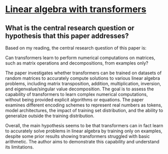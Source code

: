 # [Linear algebra with transformers](https://arxiv.org/abs/2112.01898v2)

## What is the central research question or hypothesis that this paper addresses?

 Based on my reading, the central research question of this paper is:

Can transformers learn to perform numerical computations on matrices, such as matrix operations and decompositions, from examples only?

The paper investigates whether transformers can be trained on datasets of random matrices to accurately compute solutions to various linear algebra problems, including matrix transposition, addition, multiplication, inversion, and eigenvalue/singular value decomposition. The goal is to assess the capability of transformers to learn complex numerical computations, without being provided explicit algorithms or equations. The paper examines different encoding schemes to represent real numbers as tokens, model architectures, the impact of training set distribution, and the ability to generalize outside the training distribution.

Overall, the main hypothesis seems to be that transformers can in fact learn to accurately solve problems in linear algebra by training only on examples, despite some prior results showing transformers struggled with basic arithmetic. The author aims to demonstrate this capability and understand its limitations.
